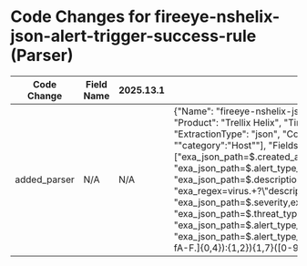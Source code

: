 # Code Changes for fireeye-nshelix-json-alert-trigger-success-rule (Parser)

| Code Change | Field Name | 2025.13.1 | 2025.14.1 |
|-------------|------------|-----------|------------|
| added_parser | N/A | N/A | {"Name": "fireeye-nshelix-json-alert-trigger-success-rule", "Vendor": "Trellix", "Product": "Trellix Helix", "TimeFormat": "yyyy-MM-dd'T'HH:mm:ss.SSSSSSZ", "ExtractionType": "json", "Conditions": ["\"type\":\"fireeye_rule\"", "\"threat_type\":", "\"category\":\"Host\""], "Fields": ["exa_json_path=$.created_at,exa_field_name=time", "exa_json_path=$.alert_type_details.detail.iocnames,exa_field_name=alert_name", "exa_json_path=$.description,exa_field_name=additional_info", "exa_regex=virus.+?\"description\":\"({alert_name}[^\"]+)\"", "exa_json_path=$.severity,exa_field_name=alert_severity", "exa_json_path=$.threat_type,exa_field_name=alert_type", "exa_json_path=$.alert_type_details.source,exa_regex=^({dest_host}[\w\-.]+)$", "exa_json_path=$.alert_type_details.destination,exa_regex=^({dest_ip}((([0-9a-fA-F.]{0,4}):{1,2}){1,7}([0-9a-fA-F]){1,4})|(((25[0-5]|(2[0-4]|1\d|[0-9]|)\d)\.?\b){4}))(:({dest_port}\d+))?$", "exa_json_path=$.alert_type_details.detail.username,exa_regex=^([\w\s]+\\+)?(system|({user}[\w\.\-\!\#\^\~]{1,40}\$?))$", "exa_json_path=$.alert_type_details.detail.process,exa_field_name=process_name", "exa_json_path=$.alert_type_details.detail.processpath,exa_field_name=process_path", "exa_regex=\"virus\":\"({malware_name}[^\"]+)\"", "exa_json_path=$.alert_type_details.detail.result,exa_field_name=result", "exa_json_path=$.alert_type_details.detail.filename,exa_regex=^({file_path}({file_dir}.*?)({file_name}[^\\\.\"]+(\.({file_ext}[^\\\.\"]+))?))$", "exa_json_path=$.alert_type_details.detail.filename,exa_regex=^({file_name}[^\\\.\"]+(\.({file_ext}[^\\\.\"]+))?)$", "exa_json_path=$.alert_type_details.detail.filepath,exa_regex=^({file_path}({file_dir}.*?)({file_name}[^\\\.\"]+(\.({file_ext}[^\\\.\"]+))?))$"], "ParserVersion": "v1.0.0"} |